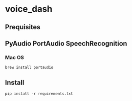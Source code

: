 # voice_dash


## Prequisites 

## PyAudio PortAudio SpeechRecognition
### Mac OS
```
brew install portaudio 
```

## Install
```
pip install -r requirements.txt 
```

